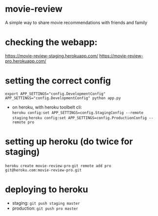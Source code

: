 # movie-review
A simple way to share movie recommendations with friends and family

# checking the webapp:
https://movie-review-staging.herokuapp.com/
https://movie-review-pro.herokuapp.com/

# setting the correct config
`export APP_SETTINGS="config.DevelopmentConfig"`
`APP_SETTINGS="config.DevelopmentConfig" python app.py`

- on heroku, with heroku toolbelt cli:  
`heroku config:set APP_SETTINGS=config.StagingConfig --remote staging`
`heroku config:set APP_SETTINGS=config.ProductionConfig --remote pro`

# setting up heroku (do twice for staging)
`heroku create movie-review-pro`
`git remote add pro git@heroku.com:movie-review-pro.git`

# deploying to heroku
- staging: `git push staging master`
- production: `git push pro master`